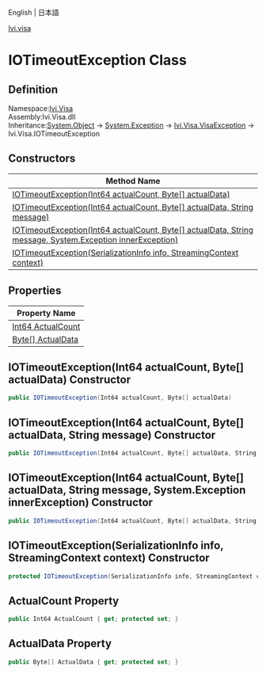 English | 日本語

[Ivi.visa](Ivi.Visa.md)

# IOTimeoutException Class

## Definition
Namespace:[Ivi.Visa](Ivi.Visa.md)<BR>
Assembly:Ivi.Visa.dll<BR>
Inheritance:[System.Object](https://learn.microsoft.com/en-us/dotnet/api/system.object) -> [System.Exception](https://learn.microsoft.com/en-us/dotnet/api/system.exception) -> [Ivi.Visa.VisaException](Ivi.Visa.VisaException.md) -> Ivi.Visa.IOTimeoutException

## Constructors

|Method Name|
|---|
|[IOTimeoutException(Int64 actualCount, Byte[] actualData)](#IOTimeoutExceptionInt64-actualCount-Byte-actualData-Constructor)|
|[IOTimeoutException(Int64 actualCount, Byte[] actualData, String message)](#IOTimeoutExceptionInt64-actualCount-Byte-actualData-String-message-Constructor)|
|[IOTimeoutException(Int64 actualCount, Byte[] actualData, String message, System.Exception innerException)](#IOTimeoutExceptionInt64-actualCount-Byte-actualData-String-message-SystemException-innerException-Constructor)|
|[IOTimeoutException(SerializationInfo info, StreamingContext context)](#IOTimeoutExceptionSerializationInfo-info-StreamingContext-context-Constructor)|

## Properties

|Property Name|
|---|
|[Int64 ActualCount](#ActualCount-Property)|
|[Byte[] ActualData](#ActualData-Property)|

## IOTimeoutException(Int64 actualCount, Byte[] actualData) Constructor
```C#
public IOTimeoutException(Int64 actualCount, Byte[] actualData)
```
## IOTimeoutException(Int64 actualCount, Byte[] actualData, String message) Constructor
```C#
public IOTimeoutException(Int64 actualCount, Byte[] actualData, String message)
```
## IOTimeoutException(Int64 actualCount, Byte[] actualData, String message, System.Exception innerException) Constructor
```C#
public IOTimeoutException(Int64 actualCount, Byte[] actualData, String message, System.Exception innerException)
```
## IOTimeoutException(SerializationInfo info, StreamingContext context) Constructor
```C#
protected IOTimeoutException(SerializationInfo info, StreamingContext context)
```
## ActualCount Property
```C#
public Int64 ActualCount { get; protected set; }
```
## ActualData Property
```C#
public Byte[] ActualData { get; protected set; }
```
